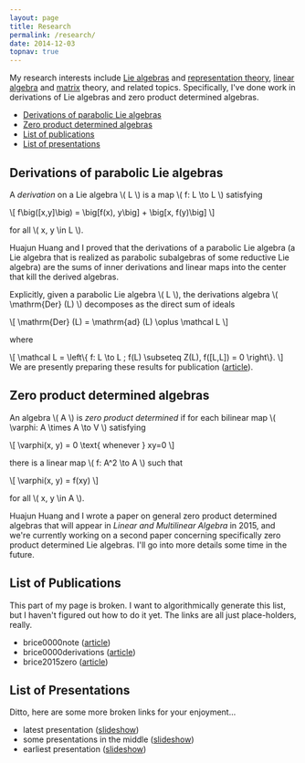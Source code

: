 ```yaml
---
layout: page
title: Research
permalink: /research/
date: 2014-12-03
topnav: true
---
```


My research interests include [Lie algebras][] and [representation
theory][], [linear algebra][] and [matrix][] theory, and related topics.
Specifically, I've done work in derivations of Lie algebras and zero
product determined algebras.

  [Lie algebras]: http://en.wikipedia.org/wiki/Lie_algebra
  [representation theory]: http://en.wikipedia.org/wiki/Representation_theory
  [linear algebra]: http://en.wikipedia.org/wiki/Linear_algebra
  [matrix]: http://en.wikipedia.org/wiki/Matrix_(mathematics)

* [Derivations of parabolic Lie algebras](#derivations)
* [Zero product determined algebras](#zpd)
* [List of publications](#publications)
* [List of presentations](#presentations)

<h2 id="derivations">Derivations of parabolic Lie algebras</h2>

A _derivation_ on a Lie algebra \\( L \\) is a map \\( f: L \to L \\)
satisfying

\\[
  f\big([x,y]\big) = \big[f(x), y\big] + \big[x, f(y)\big]
\\]

for all \\( x, y \in L \\).

Huajun Huang and I proved that the derivations of a parabolic Lie
algebra (a Lie algebra that is realized as parabolic subalgebras of some
reductive Lie algebra) are the sums of inner derivations and linear maps
into the center that kill the derived algebras.

Explicitly, given a parabolic Lie algebra \\( L \\), the derivations
algebra \\( \mathrm{Der} (L) \\) decomposes as the direct sum of ideals

\\[
  \mathrm{Der} (L) = \mathrm{ad} (L) \oplus \mathcal L
\\]

where

\\[
  \mathcal L = \left\\{ f: L \to L ; f(L) \subseteq Z(L), f([L,L]) = 0 \right\\}.
\\]
We are presently preparing these results for publication
([article](#brice0000derivations)).

<h2 id="zpd">Zero product determined algebras</h2>

An algebra \\( A \\) is _zero product determined_ if for each bilinear map
\\( \varphi: A \times A \to V \\) satisfying

\\[
  \varphi(x, y) = 0 \text{ whenever } xy=0
\\]

there is a linear map \\( f: A^2 \to A \\) such that

\\[
  \varphi(x, y) = f(xy)
\\]

for all \\( x, y \in A \\).

Huajun Huang and I wrote a paper on general zero product determined
algebras that will appear in _Linear and Multilinear Algebra_ in 2015,
and we're currently working on a second paper concerning specifically
zero product determined Lie algebras. I'll go into more details some
time in the future.

<h2 id="publications">List of Publications</h2>

<!-- we want to replace this list with a liquid script -->

This part of my page is broken. I want to algorithmically generate this
list, but I haven't figured out how to do it yet. The links are all just
place-holders, really.

* brice0000note ([article](about:blank))
* brice0000derivations ([article](about:blank))
* brice2015zero ([article](about:blank))

<h2 id="presentations">List of Presentations</h2>

<!-- we want to replace this list with a liquid script -->

Ditto, here are some more broken links for your enjoyment...

* latest presentation ([slideshow](about:blank))
* some presentations in the middle ([slideshow](about:blank))
* earliest presentation ([slideshow](about:blank))

